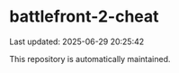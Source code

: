 # battlefront-2-cheat

Last updated: 2025-06-29 20:25:42

This repository is automatically maintained.
